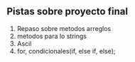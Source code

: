 ## Pistas sobre proyecto final
1. Repaso sobre metodos arreglos
2. metodos para lo strings
3. Ascil
4. for, condicionales(if, else if, else);
